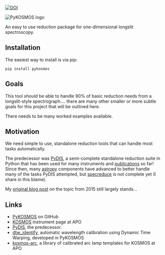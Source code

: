 [![DOI](https://zenodo.org/badge/199771667.svg)](https://zenodo.org/doi/10.5281/zenodo.10152905)

![PyKOSMOS logo](pykosmos.png)

An easy to use reduction package for one-dimensional longslit spectroscopy. 

## Installation
The easiest way to install is via pip:
````
pip install pykosmos
````


## Goals
This tool *should* be able to handle 90% of basic reduction needs from a longslit-style spectrograph.... there are many other smaller or more subtle goals for this project that will be outlined here.

There needs to be many worked examples available.


## Motivation
We need simple to use, standalone reduction tools that can handle most tasks automatically.

The predecessor was [PyDIS](https://github.com/StellarCartography/pydis), a semi-complete standalone reduction suite in Python that has been used for many instruments and [publications](https://ui.adsabs.harvard.edu/abs/2016zndo.....58753D/abstract) so far! Since then, many [astropy](https://www.astropy.org) components have advanced to better handle many of the tasks PyDIS attempted, but [specreduce](https://github.com/astropy/specreduce) is not complete yet (I share in this blame).

My [original blog post](https://jradavenport.github.io/2015/04/01/spectra.html) on the topic from 2015 still largely stands...

## Links
* [PyKOSMOS](https://github.com/jradavenport/pykosmos/) on GitHub
* [KOSMOS](https://www.apo.nmsu.edu/arc35m/Instruments/KOSMOS/) instrument page at APO
* [PyDIS](https://github.com/StellarCartography/pydis), the predecessor.
* [dtw_identify](https://github.com/jradavenport/dtw_identify/), automatic wavelength calibration using Dynamic Time Warping, developed in PyKOSMOS
* [kosmos-arc](https://github.com/jradavenport/kosmos-arc), a library of calibrated arc lamp templates for KOSMOS at APO
